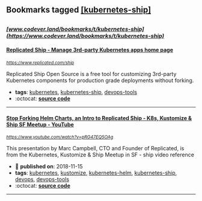 ## Bookmarks tagged [[kubernetes-ship]](https://www.codever.land/search?q=[kubernetes-ship])

_<sup><sup>[www.codever.land/bookmarks/t/kubernetes-ship](https://www.codever.land/bookmarks/t/kubernetes-ship)</sup></sup>_
---
#### [Replicated Ship - Manage 3rd-party Kubernetes apps home page](https://www.replicated.com/ship)
_<sup>https://www.replicated.com/ship</sup>_

Replicated Ship Open Source is a free tool for customizing 3rd-party Kubernetes components for production grade deployments without forking.
* **tags**: [kubernetes](../tagged/kubernetes.md), [kubernetes-ship](../tagged/kubernetes-ship.md), [devops-tools](../tagged/devops-tools.md)
* :octocat: **[source code](https://github.com/replicatedhq/ship)**
---
#### [Stop Forking Helm Charts, an Intro to Replicated Ship - K8s, Kustomize & Ship SF Meetup - YouTube](https://www.youtube.com/watch?v=pRG47EQ5OAg)
_<sup>https://www.youtube.com/watch?v=pRG47EQ5OAg</sup>_

This presentation by Marc Campbell, CTO and Founder of Replicated, is from the Kubernetes, Kustomize & Ship Meetup in SF - ship video reference
* :calendar: **published on**: 2018-11-15
* **tags**: [kubernetes](../tagged/kubernetes.md), [kustomize](../tagged/kustomize.md), [kubernetes-helm](../tagged/kubernetes-helm.md), [kubernetes-ship](../tagged/kubernetes-ship.md), [devops](../tagged/devops.md), [devops-tools](../tagged/devops-tools.md)
* :octocat: **[source code](https://github.com/replicatedhq/ship)**
---
